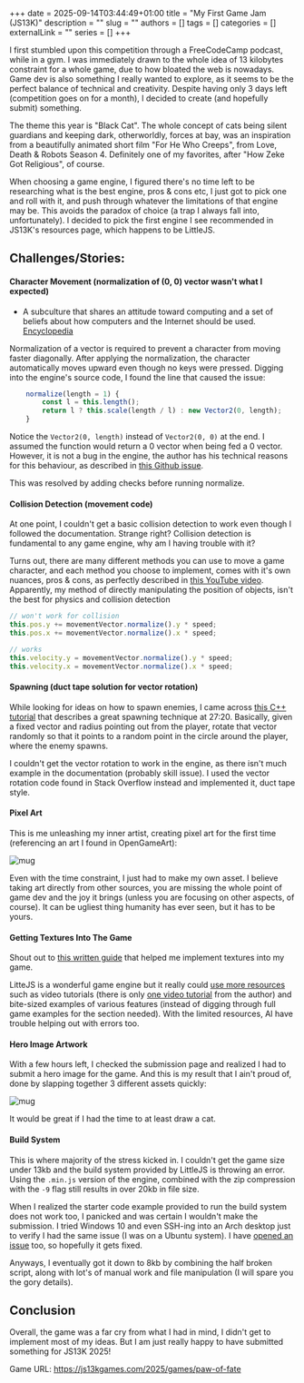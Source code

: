 +++ 
date = 2025-09-14T03:44:49+01:00
title = "My First Game Jam (JS13K)"
description = ""
slug = ""
authors = []
tags = []
categories = []
externalLink = ""
series = []
+++

I first stumbled upon this competition through a FreeCodeCamp podcast, while in a gym. I was immediately drawn to the whole idea of 13 kilobytes constraint for a whole game, due to how bloated the web is nowadays. Game dev is also something I really wanted to explore, as it seems to be the perfect balance of technical and creativity. Despite having only 3 days left (competition goes on for a month), I decided to create (and hopefully submit) something.

The theme this year is "Black Cat". The whole concept of cats being silent guardians and keeping dark, otherworldly, forces at bay, was an inspiration from a beautifully animated short film "For He Who Creeps", from Love, Death & Robots Season 4. Definitely one of my favorites, after "How Zeke Got Religious", of course.

When choosing a game engine, I figured there's no time left to be researching what is the best engine, pros & cons etc, I just got to pick one and roll with it, and push through whatever the limitations of that engine may be. This avoids the paradox of choice (a trap I always fall into, unfortunately). I decided to pick the first engine I see recommended in JS13K's resources page, which happens to be LittleJS.

## Challenges/Stories:

#### Character Movement (normalization of (0, 0) vector wasn't what I expected)

- A subculture that shares an attitude toward computing and a set of beliefs about how computers and the Internet should be used. [Encyclopedia](https://www.encyclopedia.com/science/encyclopedias-almanacs-transcripts-and-maps/hacker-ethics)

Normalization of a vector is required to prevent a character from moving faster diagonally. After applying the normalization, the character automatically moves upward even though no keys were pressed. Digging into the engine's source code, I found the line that caused the issue:

```javascript
    normalize(length = 1) {
        const l = this.length();
        return l ? this.scale(length / l) : new Vector2(0, length);
    }
```

Notice the `Vector2(0, length)` instead of `Vector2(0, 0)` at the end. I assumed the function would return a 0 vector when being fed a 0 vector. However, it is not a bug in the engine, the author has his technical reasons for this behaviour, as described in [this Github issue](https://github.com/KilledByAPixel/LittleJS/issues/34).

This was resolved by adding checks before running normalize.

#### Collision Detection (movement code)

At one point, I couldn't get a basic collision detection to work even though I followed the documentation. Strange right? Collision detection is fundamental to any game engine, why am I having trouble with it?

Turns out, there are many different methods you can use to move a game character, and each method you choose to implement, comes with it's own nuances, pros & cons, as perfectly described in [this YouTube video](https://www.youtube.com/watch?v=EMhTROG0nAw). Apparently, my method of directly manipulating the position of objects, isn't the best for physics and collision detection

```javascript
// won't work for collision
this.pos.y += movementVector.normalize().y * speed;
this.pos.x += movementVector.normalize().x * speed;

// works
this.velocity.y = movementVector.normalize().y * speed;
this.velocity.x = movementVector.normalize().x * speed;
```

#### Spawning (duct tape solution for vector rotation)

While looking for ideas on how to spawn enemies, I came across [this C++ tutorial](https://www.youtube.com/watch?v=XOs2qynEmNE&t=1640s) that describes a great spawning technique at 27:20. Basically, given a fixed vector and radius pointing out from the player, rotate that vector randomly so that it points to a random point in the circle around the player, where the enemy spawns.

I couldn't get the vector rotation to work in the engine, as there isn't much example in the documentation (probably skill issue). I used the vector rotation code found in Stack Overflow instead and implemented it, duct tape style.

#### Pixel Art

This is me unleashing my inner artist, creating pixel art for the first time (referencing an art I found in OpenGameArt):

![mug](/images/pixel2.webp)

Even with the time constraint, I just had to make my own asset. I believe taking art directly from other sources, you are missing the whole point of game dev and the joy it brings (unless you are focusing on other aspects, of course). It can be ugliest thing humanity has ever seen, but it has to be yours.

#### Getting Textures Into The Game

Shout out to [this written guide](https://eoinmcgrath.com/little-ski/tutorial.html) that helped me implement textures into my game.

LitteJS is a wonderful game engine but it really could [use more resources](https://github.com/KilledByAPixel/LittleJS/issues/47) such as video tutorials (there is only [one video tutorial](https://www.youtube.com/watch?v=tSwDx-NWTXE) from the author) and bite-sized examples of various features (instead of digging through full game examples for the section needed). With the limited resources, AI have trouble helping out with errors too.

#### Hero Image Artwork

With a few hours left, I checked the submission page and realized I had to submit a hero image for the game. And this is my result that I ain't proud of, done by slapping together 3 different assets quickly:

![mug](/images/paw-of-fate-cover.webp)

It would be great if I had the time to at least draw a cat.

#### Build System

This is where majority of the stress kicked in. I couldn't get the game size under 13kb and the build system provided by LittleJS is throwing an error. Using the `.min.js` version of the engine, combined with the zip compression with the `-9` flag still results in over 20kb in file size.

When I realized the starter code example provided to run the build system does not work too, I panicked and was certain I wouldn't make the submission. I tried Windows 10 and even SSH-ing into an Arch desktop just to verify I had the same issue (I was on a Ubuntu system). I have [opened an issue](https://github.com/KilledByAPixel/LittleJS/issues/151) too, so hopefully it gets fixed.

Anyways, I eventually got it down to 8kb by combining the half broken script, along with lot's of manual work and file manipulation (I will spare you the gory details).

## Conclusion

Overall, the game was a far cry from what I had in mind, I didn't get to implement most of my ideas. But I am just really happy to have submitted something for JS13K 2025!

Game URL: https://js13kgames.com/2025/games/paw-of-fate
